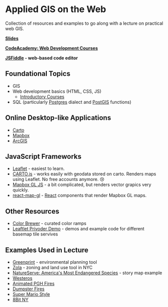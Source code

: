 # Applied GIS on the Web
Collection of resources and examples to go along with a lecture on practical web GIS.

**[Slides](https://docs.google.com/presentation/d/1ZKgkWQTrYVEeMJrqiCuTrrSbnB6Q7sPY-kRUC4kwMpg/edit?usp=sharing)**

**[CodeAcademy: Web Development Courses](https://www.codecademy.com/learn/paths/web-development)**

**[JSFiddle](https://jsfiddle.net/) - web-based code editor**

## Foundational Topics
* GIS
* Web development basics (HTML, CSS, JS)
  * [Introductory Courses](https://www.codecademy.com/learn/paths/web-development)
* SQL (particularly [Postgres](https://www.postgresql.org/) dialect and [PostGIS](https://postgis.net/) functions)

## Online Desktop-like Applications
* [Carto](www.carto.com)
* [Mapbox](www.mapbox.com)
* [ArcGIS](https://www.arcgis.com)

## JavaScript Frameworks
* [Leaflet](https://leafletjs.com/) - easiest to learn.
* [CARTO.js](https://carto.com/developers/carto-js/v3/) - works easily with geodata stored on carto. Renders maps using Leaflet.  No free accounts anymore. 😢
* [Mapbox GL JS](https://docs.mapbox.com/mapbox-gl-js/api/) - a bit complicated, but renders vector grapics very quickly. 
* [react-map-gl](https://uber.github.io/react-map-gl/#/) - [React](https://reactjs.org/) components that render Mapbox GL maps. 

## Other Resources
* [Color Brewer](http://colorbrewer2.org/#type=sequential&scheme=BuGn&n=3) - curated color ramps
* [Leaftlet Privoder Demo](https://leaflet-extras.github.io/leaflet-providers/preview/) - demos and example code for different basemap tile servives

## Examples Used in Lecture
* [Greenprint](https://tools.wprdc.org/urban-greenprint) - environmental planning tool
* [Zola](https://zola.planning.nyc.gov/) - zoning and land use tool in NYC
* [NatureServe: America's Most Endangered Species](https://natureserve.maps.arcgis.com/apps/Cascade/index.html?appid=5446925c6f73456f8a868652aad15b8d) - story map example
* [Westeros](https://public.carto.com/builder/f580acdf-f653-47a0-9889-952b086b5ea4/embed?state=%7B%22map%22%3A%7B%22ne%22%3A%5B-25.562265014427492%2C-41.22070312500001%5D%2C%22sw%22%3A%5B49.15296965617042%2C121.20117187500001%5D%2C%22center%22%3A%5B14.902321826141808%2C39.99023437500001%5D%2C%22zoom%22%3A4%7D%7D)
* [Animated PGH Fires](https://wprdc-maps.carto.com/u/wprdc/builder/3068e679-6da8-4e3c-a4a7-a9ef94d166b8/embed)
* [Dumpster Fires](https://wprdc-maps.carto.com/u/wprdc/builder/2f0aa3d6-e945-4d8e-96a2-d9cd60a38aa0/embed)
* [Super Mario Style](https://api.tiles.mapbox.com/v4/duncangraham.552f58b0/page.html?access_token=pk.eyJ1IjoiZHVuY2FuZ3JhaGFtIiwiYSI6IlJJcWdFczQifQ.9HUpTV1es8IjaGAf_s64VQ#5/36.580/-80.156)
* [8Bit NY](http://8bitcity.com/map?New%20York)


